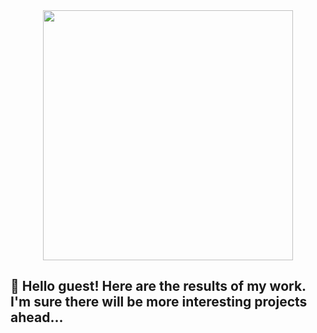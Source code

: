<div id="header" align="center">
  <img src="https://media.giphy.com/media/g06HKnMmtK1aXurndU/giphy.gif" width="400"/>
</div>
<div>
  <img src="https://komarev.com/ghpvc/?username=yury-yury&style=flat-square&color=blue" alt=""/>
</div>

## 👋 Hello guest! Here are the results of my work. I'm sure there will be more interesting projects ahead...

<!--
**yury-yury/yury-yury** is a ✨ _special_ ✨ repository because its `README.md` (this file) appears on your GitHub profile.

Here are some ideas to get you started:

- 🔭 I’m currently working on ...
- 🌱 I’m currently learning ...
- 👯 I’m looking to collaborate on ...
- 🤔 I’m looking for help with ...
- 💬 Ask me about ...
- 📫 How to reach me: ...
- 😄 Pronouns: ...
- ⚡ Fun fact: ...
-->
